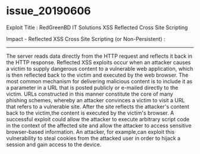 # issue_20190606
Exploit Title : RedGreenBD IT Solutions XSS Reflected Cross Site Scripting

Impact - Reflected XSS Cross Site Scripting (or Non-Persistent) :
*********************************************************
The server reads data directly from the HTTP request and reflects it back in the 
HTTP response. Reflected XSS exploits occur when an attacker causes a victim to supply 
dangerous content to a vulnerable web application, which is then reflected back to the victim
 and executed by the web browser. The most common mechanism for delivering malicious 
content is to include it as a parameter in a URL that is posted publicly or e-mailed directly 
to the victim. URLs constructed in this manner constitute the core of many phishing 
schemes, whereby an attacker convinces a victim to visit a URL that refers to a vulnerable site. 
After the site reflects the attacker's content back to the victim,the content is 
executed by the victim's browser. A successful exploit could allow the attacker
to execute arbitrary script code in the context of the affected site
and allow the attacker to access sensitive browser-based information.
An attacker, for example,can exploit this vulnerability to steal cookies from
the attacked user in order to hijack a session and gain access to the device.
